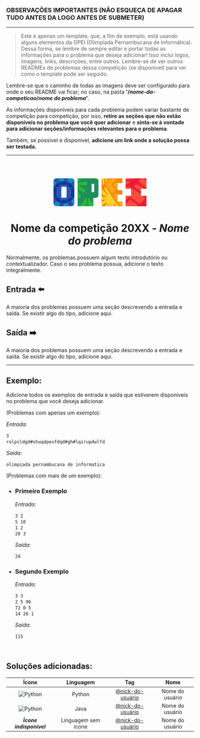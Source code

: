 ### **OBSERVAÇÕES IMPORTANTES (NÃO ESQUEÇA DE APAGAR TUDO ANTES DA LOGO ANTES DE SUBMETER)**
--- 
> Este é apenas um template, que, a fim de exemplo, está usando alguns elementos da OPEI (Olimpíada Pernambucana de Informática). Dessa forma, se lembre de sempre editar e portar todas as informações para o problema que deseja adicionar! Isso inclui logos, imagens, links, descrições, entre outros. Lembre-se de ver outros READMEs de problemas dessa competição (se disponível) para ver como o template pode ser seguido.

Lembre-se que o caminho de todas as imagens deve ser configurado para onde o seu README vai ficar; no caso, na pasta **'/*nome-da-competicao*/*nome do problema*'**.

As informações disponíveis para cada problema podem variar bastante de competição para competição, por isso, **retire as seções que não estão disponíveis no problema que você quer adicionar** e **sinta-se à vontade para adicionar seções/informações relevantes para o problema**.

Também, se possível e disponível, **adicione um link onde a solução possa ser testada.**

---

<br>
<br>

<p align="center">
  <img width="250px" src="../../../docs/imagens/opei/logo_opei.png"/> 
</p>

 <h1 align="center" style="font-weight: bold">Nome da competição 20XX - <span style="font-style: italic">Nome do problema</span></h1>

Normalmente, os problemas possuem algum texto introdutório ou contextualizador. Caso o seu problema possua, adicione o texto integralmente.

## Entrada ⬅️ 
A maioria dos problemas possuem uma seção descrevendo a entrada e saída. Se existir algo do tipo, adicione aqui.

## Saída ➡️
A maioria dos problemas possuem uma seção descrevendo a entrada e saída. Se existir algo do tipo, adicione aqui.

---
## Exemplo:
Adicione todos os exemplos de entrada e saída que estiverem disponíveis no problema que você deseja adicionar.

(Problemas com apenas um exemplo):

*Entrada*:
```
3
rolpsldgd#shuqdpexfdqd#gh#lqirupdwlfd
```
*Saída*:
```
olimpiada pernambucana de informatica
```

(Problemas com mais de um exemplo):
- ### Primeiro Exemplo
  *Entrada*:
  ```
  3 2
  5 10
  1 2
  20 3
  ```
  *Saída*:
  ```
  29
  ```
- ### Segundo Exemplo
  *Entrada*:
  ```
  3 3
  2 5 96
  72 0 5
  14 26 1
  ```
  *Saída*:
  ```
  115
  ```

<br/>

## Soluções adicionadas:
| Ícone | Linguagem | Tag | Nome |
|:---:|:---:|:---:|:---:|
| <img width="100px" alt="Python" src="../../../docs/recursos/ícones/python.svg"> | Python | [@nick-do-usuário](link.do.perfil) | Nome do usuário |
| <img width="100px" alt="Python" src="../../../docs/recursos/ícones/java.svg"> | Java | [@nick-do-usuário](link.do.perfil) | Nome do usuário |
| ***Ícone indisponível*** | Linguagem sem ícone | [@nick-do-usuário](link.do.perfil) | Nome do usuário |